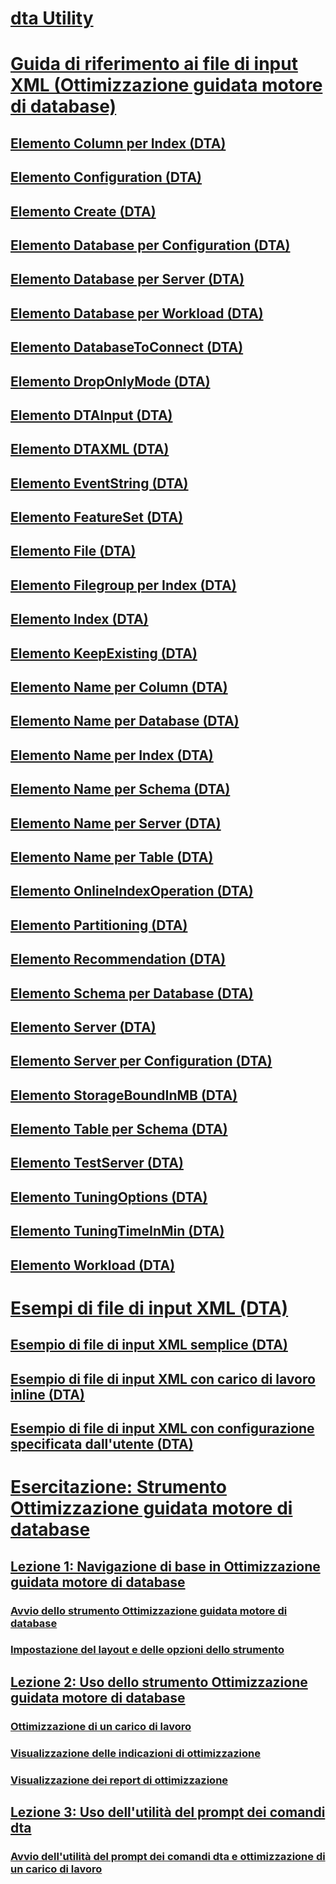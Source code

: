 # [dta Utility](dta-utility.md)
# [Guida di riferimento ai file di input XML (Ottimizzazione guidata motore di database)](xml-input-file-reference-database-engine-tuning-advisor.md)
## [Elemento Column per Index (DTA)](column-element-for-index-dta.md)
## [Elemento Configuration (DTA)](configuration-element-dta.md)
## [Elemento Create (DTA)](create-element-dta.md)
## [Elemento Database per Configuration (DTA)](database-element-for-configuration-dta.md)
## [Elemento Database per Server (DTA)](database-element-for-server-dta.md)
## [Elemento Database per Workload (DTA)](database-element-for-workload-dta.md)
## [Elemento DatabaseToConnect (DTA)](databasetoconnect-element-dta.md)
## [Elemento DropOnlyMode (DTA)](droponlymode-element-dta.md)
## [Elemento DTAInput (DTA)](dtainput-element-dta.md)
## [Elemento DTAXML (DTA)](dtaxml-element-dta.md)
## [Elemento EventString (DTA)](eventstring-element-dta.md)
## [Elemento FeatureSet (DTA)](featureset-element-dta.md)
## [Elemento File (DTA)](file-element-dta.md)
## [Elemento Filegroup per Index (DTA)](filegroup-element-for-index-dta.md)
## [Elemento Index (DTA)](index-element-dta.md)
## [Elemento KeepExisting (DTA)](keepexisting-element-dta.md)
## [Elemento Name per Column (DTA)](name-element-for-column-dta.md)
## [Elemento Name per Database (DTA)](name-element-for-database-dta.md)
## [Elemento Name per Index (DTA)](name-element-for-index-dta.md)
## [Elemento Name per Schema (DTA)](name-element-for-schema-dta.md)
## [Elemento Name per Server (DTA)](name-element-for-server-dta.md)
## [Elemento Name per Table (DTA)](name-element-for-table-dta.md)
## [Elemento OnlineIndexOperation (DTA)](onlineindexoperation-element-dta.md)
## [Elemento Partitioning (DTA)](partitioning-element-dta.md)
## [Elemento Recommendation (DTA)](recommendation-element-dta.md)
## [Elemento Schema per Database (DTA)](schema-element-for-database-dta.md)
## [Elemento Server (DTA)](server-element-dta.md)
## [Elemento Server per Configuration (DTA)](server-element-for-configuration-dta.md)
## [Elemento StorageBoundInMB (DTA)](storageboundinmb-element-dta.md)
## [Elemento Table per Schema (DTA)](table-element-for-schema-dta.md)
## [Elemento TestServer (DTA)](testserver-element-dta.md)
## [Elemento TuningOptions (DTA)](tuningoptions-element-dta.md)
## [Elemento TuningTimeInMin (DTA)](tuningtimeinmin-element-dta.md)
## [Elemento Workload (DTA)](workload-element-dta.md)
# [Esempi di file di input XML (DTA)](xml-input-file-samples-dta.md)
## [Esempio di file di input XML semplice (DTA)](simple-xml-input-file-sample-dta.md)
## [Esempio di file di input XML con carico di lavoro inline (DTA)](xml-input-file-sample-with-inline-workload-dta.md)
## [Esempio di file di input XML con configurazione specificata dall'utente (DTA)](xml-input-file-sample-with-user-specified-configuration-dta.md)
# [Esercitazione: Strumento Ottimizzazione guidata motore di database](tutorial-database-engine-tuning-advisor.md)
## [Lezione 1: Navigazione di base in Ottimizzazione guidata motore di database](lesson-1-basic-navigation-in-database-engine-tuning-advisor.md)
### [Avvio dello strumento Ottimizzazione guidata motore di database](lesson-1-1-launching-database-engine-tuning-advisor.md)
### [Impostazione del layout e delle opzioni dello strumento](lesson-1-2-setting-tool-options-and-layout.md)
## [Lezione 2: Uso dello strumento Ottimizzazione guidata motore di database](lesson-2-using-database-engine-tuning-advisor.md)
### [Ottimizzazione di un carico di lavoro](lesson-1-1-tuning-a-workload.md)
### [Visualizzazione delle indicazioni di ottimizzazione](lesson-1-2-viewing-tuning-recommendations.md)
### [Visualizzazione dei report di ottimizzazione](lesson-1-3-viewing-tuning-reports.md)
## [Lezione 3: Uso dell'utilità del prompt dei comandi dta](lesson-3-using-the-dta-command-prompt-utility.md)
### [Avvio dell'utilità del prompt dei comandi dta e ottimizzazione di un carico di lavoro](lesson-3-1-starting-the-dta-command-prompt-utility-and-tuning-a-workload.md)
